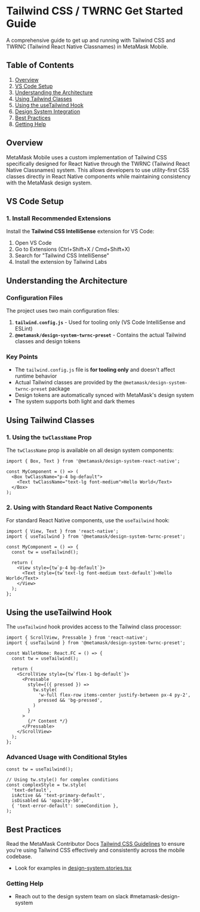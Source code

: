 # Tailwind CSS / TWRNC Get Started Guide

A comprehensive guide to get up and running with Tailwind CSS and TWRNC (Tailwind React Native Classnames) in MetaMask Mobile.

## Table of Contents

1. [Overview](#overview)
2. [VS Code Setup](#vs-code-setup)
3. [Understanding the Architecture](#understanding-the-architecture)
4. [Using Tailwind Classes](#using-tailwind-classes)
5. [Using the useTailwind Hook](#using-the-usetailwind-hook)
6. [Design System Integration](#design-system-integration)
7. [Best Practices](#best-practices)
8. [Getting Help](#getting-help)

## Overview

MetaMask Mobile uses a custom implementation of Tailwind CSS specifically designed for React Native through the TWRNC (Tailwind React Native Classnames) system. This allows developers to use utility-first CSS classes directly in React Native components while maintaining consistency with the MetaMask design system.

## VS Code Setup

### 1. Install Recommended Extensions

Install the **Tailwind CSS IntelliSense** extension for VS Code:

1. Open VS Code
2. Go to Extensions (Ctrl+Shift+X / Cmd+Shift+X)
3. Search for "Tailwind CSS IntelliSense"
4. Install the extension by Tailwind Labs

## Understanding the Architecture

### Configuration Files

The project uses two main configuration files:

1. **`tailwind.config.js`** - Used for tooling only (VS Code IntelliSense and ESLint)
2. **`@metamask/design-system-twrnc-preset`** - Contains the actual Tailwind classes and design tokens

### Key Points

- The `tailwind.config.js` file is **for tooling only** and doesn't affect runtime behavior
- Actual Tailwind classes are provided by the `@metamask/design-system-twrnc-preset` package
- Design tokens are automatically synced with MetaMask's design system
- The system supports both light and dark themes

## Using Tailwind Classes

### 1. Using the `twClassName` Prop

The `twClassName` prop is available on all design system components:

```tsx
import { Box, Text } from '@metamask/design-system-react-native';

const MyComponent = () => (
  <Box twClassName="p-4 bg-default">
    <Text twClassName="text-lg font-medium">Hello World</Text>
  </Box>
);
```

### 2. Using with Standard React Native Components

For standard React Native components, use the `useTailwind` hook:

```tsx
import { View, Text } from 'react-native';
import { useTailwind } from '@metamask/design-system-twrnc-preset';

const MyComponent = () => {
  const tw = useTailwind();

  return (
    <View style={tw`p-4 bg-default`}>
      <Text style={tw`text-lg font-medium text-default`}>Hello World</Text>
    </View>
  );
};
```

## Using the useTailwind Hook

The `useTailwind` hook provides access to the Tailwind class processor:

```tsx
import { ScrollView, Pressable } from 'react-native';
import { useTailwind } from '@metamask/design-system-twrnc-preset';

const WalletHome: React.FC = () => {
  const tw = useTailwind();

  return (
    <ScrollView style={tw`flex-1 bg-default`}>
      <Pressable
        style={({ pressed }) =>
          tw.style(
            'w-full flex-row items-center justify-between px-4 py-2',
            pressed && 'bg-pressed',
          )
        }
      >
        {/* Content */}
      </Pressable>
    </ScrollView>
  );
};
```

### Advanced Usage with Conditional Styles

```tsx
const tw = useTailwind();

// Using tw.style() for complex conditions
const complexStyle = tw.style(
  'text-default',
  isActive && 'text-primary-default',
  isDisabled && 'opacity-50',
  { 'text-error-default': someCondition },
);
```

## Best Practices

Read the MetaMask Contributor Docs [Tailwind CSS Guidelines](https://github.com/MetaMask/contributor-docs/blob/main/docs/tailwind-css.md) to ensure you're using Tailwind CSS effectively and consistently across the mobile codebase.

- Look for examples in [design-system.stories.tsx](../app/component-library/components/design-system.stories.tsx)

### Getting Help

- Reach out to the design system team on slack #metamask-design-system
